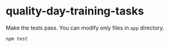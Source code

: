 quality-day-training-tasks
==========================

Make the tests pass. You can modify only files in `app` directory.


`npm test`
